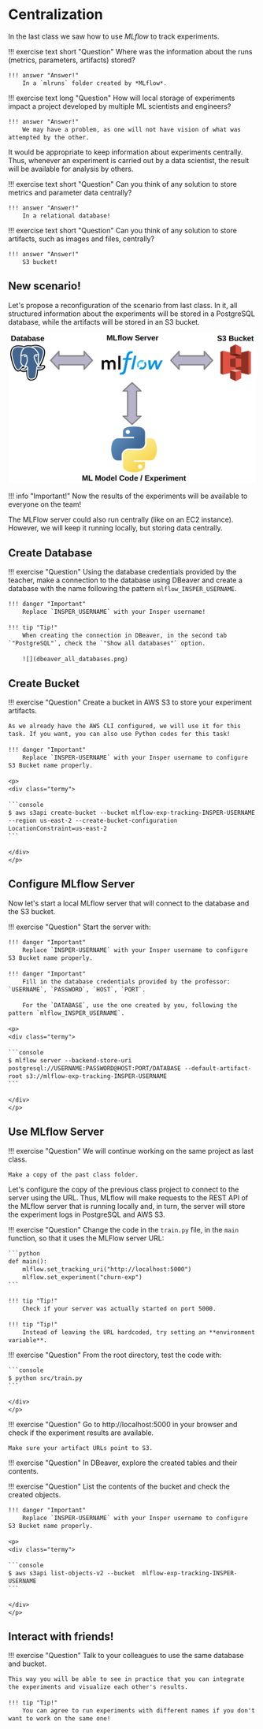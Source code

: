 # Centralization

In the last class we saw how to use *MLflow* to track experiments.

!!! exercise text short "Question"
    Where was the information about the runs (metrics, parameters, artifacts) stored?

    !!! answer "Answer!"
        In a `mlruns` folder created by *MLflow*.

!!! exercise text long "Question"
    How will local storage of experiments impact a project developed by multiple ML scientists and engineers?

    !!! answer "Answer!"
        We may have a problem, as one will not have vision of what was attempted by the other.

It would be appropriate to keep information about experiments centrally. Thus, whenever an experiment is carried out by a data scientist, the result will be available for analysis by others.

!!! exercise text short "Question"
    Can you think of any solution to store metrics and parameter data centrally?

    !!! answer "Answer!"
        In a relational database!

!!! exercise text short "Question"
    Can you think of any solution to store artifacts, such as images and files, centrally?

    !!! answer "Answer!"
        S3 bucket!

## New scenario!

Let's propose a reconfiguration of the scenario from last class. In it, all structured information about the experiments will be stored in a PostgreSQL database, while the artifacts will be stored in an S3 bucket.

![](mlflow_integration.png)


!!! info "Important!"
    Now the results of the experiments will be available to everyone on the team!

The MLFlow server could also run centrally (like on an EC2 instance). However, we will keep it running locally, but storing data centrally.

## Create Database

!!! exercise "Question"
    Using the database credentials provided by the teacher, make a connection to the database using DBeaver and create a database with the name following the pattern `mlflow_INSPER_USERNAME`.

    !!! danger "Important"
        Replace `INSPER_USERNAME` with your Insper username!

    !!! tip "Tip!"
        When creating the connection in DBeaver, in the second tab `"PostgreSQL"`, check the `"Show all databases"` option.

        ![](dbeaver_all_databases.png)

## Create Bucket

!!! exercise "Question"
    Create a bucket in AWS S3 to store your experiment artifacts.

    As we already have the AWS CLI configured, we will use it for this task. If you want, you can also use Python codes for this task!

    !!! danger "Important"
        Replace `INSPER-USERNAME` with your Insper username to configure S3 Bucket name properly.

    <p>
    <div class="termy">

    ```console
    $ aws s3api create-bucket --bucket mlflow-exp-tracking-INSPER-USERNAME --region us-east-2 --create-bucket-configuration LocationConstraint=us-east-2
    ```

    </div>
    </p>


## Configure MLflow Server

Now let's start a local MLflow server that will connect to the database and the S3 bucket.

!!! exercise "Question"
    Start the server with:

    !!! danger "Important"
        Replace `INSPER-USERNAME` with your Insper username to configure S3 Bucket name properly.

    !!! danger "Important"
        Fill in the database credentials provided by the professor: `USERNAME`, `PASSWORD`, `HOST`, `PORT`.
        
        For the `DATABASE`, use the one created by you, following the pattern `mlflow_INSPER_USERNAME`.

    <p>
    <div class="termy">

    ```console
    $ mlflow server --backend-store-uri postgresql://USERNAME:PASSWORD@HOST:PORT/DATABASE --default-artifact-root s3://mlflow-exp-tracking-INSPER-USERNAME
    ```

    </div>
    </p>

## Use MLflow Server

!!! exercise "Question"
    We will continue working on the same project as last class.

    Make a copy of the past class folder.

Let's configure the copy of the previous class project to connect to the server using the URL. Thus, MLflow will make requests to the REST API of the MLflow server that is running locally and, in turn, the server will store the experiment logs in PostgreSQL and AWS S3.

!!! exercise "Question"
    Change the code in the `train.py` file, in the `main` function, so that it uses the MLFlow server URL:

    ```python
    def main():
        mlflow.set_tracking_uri("http://localhost:5000")
        mlflow.set_experiment("churn-exp")
    ```

    !!! tip "Tip!"
        Check if your server was actually started on port 5000.

    !!! tip "Tip!"
        Instead of leaving the URL hardcoded, try setting an **environment variable**.

!!! exercise "Question"
    From the root directory, test the code with:
    <p>
    <div class="termy">

    ```console
    $ python src/train.py
    ```

    </div>
    </p>

!!! exercise "Question"
    Go to http://localhost:5000 in your browser and check if the experiment results are available.

    Make sure your artifact URLs point to S3.

!!! exercise "Question"
    In DBeaver, explore the created tables and their contents.

!!! exercise "Question"
    List the contents of the bucket and check the created objects.

    !!! danger "Important"
        Replace `INSPER-USERNAME` with your Insper username to configure S3 Bucket name properly.

    <p>
    <div class="termy">

    ```console
    $ aws s3api list-objects-v2 --bucket  mlflow-exp-tracking-INSPER-USERNAME
    ```

    </div>
    </p>

    
## Interact with friends!

!!! exercise "Question"
    Talk to your colleagues to use the same database and bucket.
    
    This way you will be able to see in practice that you can integrate the experiments and visualize each other's results.

    !!! tip "Tip!"
        You can agree to run experiments with different names if you don't want to work on the same one!
